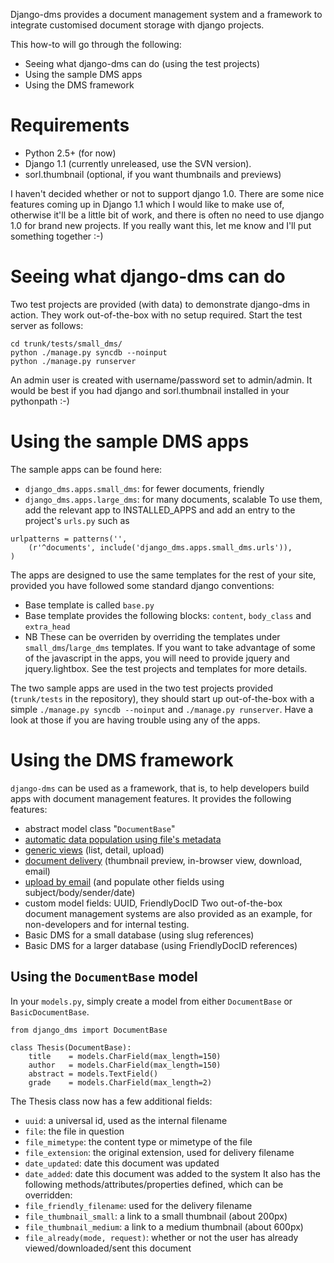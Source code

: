 Django-dms provides a document management system and a framework to integrate customised document storage with django projects.

This how-to will go through the following:
  * Seeing what django-dms can do (using the test projects)
  * Using the sample DMS apps
  * Using the DMS framework

# Requirements #
  * Python 2.5+ (for now)
  * Django 1.1 (currently unreleased, use the SVN version).
  * sorl.thumbnail (optional, if you want thumbnails and previews)

I haven't decided whether or not to support django 1.0. There are some nice features coming up in Django 1.1 which I would like to make use of, otherwise it'll be a little bit of work, and there is often no need to use django 1.0 for brand new projects. If you really want this, let me know and I'll put something together :-)

# Seeing what django-dms can do #
Two test projects are provided (with data) to demonstrate django-dms in action. They work out-of-the-box with no setup required. Start the test server as follows:
```
cd trunk/tests/small_dms/
python ./manage.py syncdb --noinput
python ./manage.py runserver
```
An admin user is created with username/password set to admin/admin. It would be best if you had django and sorl.thumbnail installed in your pythonpath :-)

# Using the sample DMS apps #
The sample apps can be found here:
  * `django_dms.apps.small_dms`: for fewer documents, friendly
  * `django_dms.apps.large_dms`: for many documents, scalable
To use them, add the relevant app to INSTALLED\_APPS and add an entry to the project's `urls.py` such as
```
urlpatterns = patterns('',
    (r'^documents', include('django_dms.apps.small_dms.urls')),
)
```
The apps are designed to use the same templates for the rest of your site, provided you have followed some standard django conventions:
  * Base template is called `base.py`
  * Base template provides the following blocks: `content`, `body_class` and `extra_head`
  * NB These can be overriden by overriding the templates under `small_dms`/`large_dms` templates.
If you want to take advantage of some of the javascript in the apps, you will need to provide jquery and jquery.lightbox. See the test projects and templates for more details.

The two sample apps are used in the two test projects provided (`trunk/tests` in the repository), they should start up out-of-the-box with a simple `./manage.py syncdb --noinput` and `./manage.py runserver`. Have a look at those if you are having trouble using any of the apps.
# Using the DMS framework #
`django-dms` can be used as a framework, that is, to help developers build apps with document management features. It provides the following features:
  * abstract model class "`DocumentBase`"
  * [automatic data population using file's metadata](MetadataExtraction.md)
  * [generic views](GenericViews.md) (list, detail, upload)
  * [document delivery](GenericViews.md) (thumbnail preview, in-browser view, download, email)
  * [upload by email](EmailUpload.md) (and populate other fields using subject/body/sender/date)
  * custom model fields: UUID, FriendlyDocID
Two out-of-the-box document management systems are also provided as an example, for non-developers and for internal testing.
  * Basic DMS for a small database (using slug references)
  * Basic DMS for a larger database (using FriendlyDocID references)

## Using the `DocumentBase` model ##
In your `models.py`, simply create a model from either `DocumentBase` or `BasicDocumentBase`.
```
from django_dms import DocumentBase

class Thesis(DocumentBase):
    title    = models.CharField(max_length=150)
    author   = models.CharField(max_length=150)
    abstract = models.TextField()
    grade    = models.CharField(max_length=2)
```

The Thesis class now has a few additional fields:
  * `uuid`: a universal id, used as the internal filename
  * `file`: the file in question
  * `file_mimetype`: the content type or mimetype of the file
  * `file_extension`: the original extension, used for delivery filename
  * `date_updated`: date this document was updated
  * `date_added`: date this document was added to the system
It also has the following methods/attributes/properties defined, which can be overridden:
  * `file_friendly_filename`: used for the delivery filename
  * `file_thumbnail_small`: a link to a small thumbnail (about 200px)
  * `file_thumbnail_medium`: a link to a medium thumbnail (about 600px)
  * `file_already(mode, request)`: whether or not the user has already viewed/downloaded/sent this document